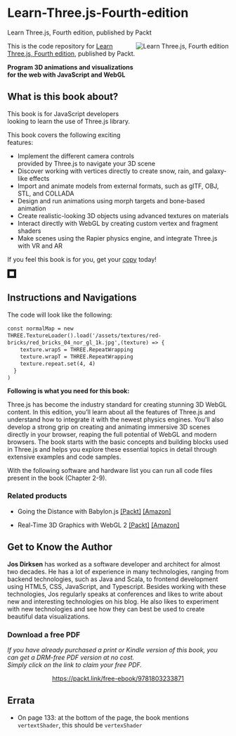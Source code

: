 # Learn-Three.js-Fourth-edition
Learn Three.js, Fourth edition, published by Packt


<a href="https://www.packtpub.com/product/learn-three.js-fourth-edition/9781803233871"><img src="https://static.packt-cdn.com/products/9781803233871/cover/smaller" alt="Learn Three.js, Fourth edition" height="256px" align="right"></a>

This is the code repository for [Learn Three.js, Fourth edition](https://www.packtpub.com/product/learn-three.js-fourth-edition/9781803233871), published by Packt.

**Program 3D animations and visualizations for the web with JavaScript and WebGL**

## What is this book about?

This book is for JavaScript developers looking to learn the use of Three.js library.	

This book covers the following exciting features:

* Implement the different camera controls provided by Three.js to navigate your 3D scene
* Discover working with vertices directly to create snow, rain, and galaxy-like effects
* Import and animate models from external formats, such as glTF, OBJ, STL, and COLLADA
* Design and run animations using morph targets and bone-based animation
* Create realistic-looking 3D objects using advanced textures on materials
* Interact directly with WebGL by creating custom vertex and fragment shaders
* Make scenes using the Rapier physics engine, and integrate Three.js with VR and AR

If you feel this book is for you, get your [copy](https://www.amazon.com/dp/1803233877) today!

<a href="https://www.packtpub.com/?utm_source=github&utm_medium=banner&utm_campaign=GitHubBanner"><img src="https://raw.githubusercontent.com/PacktPublishing/GitHub/master/GitHub.png" 
alt="https://www.packtpub.com/" border="5" /></a>


## Instructions and Navigations

The code will look like the following:

```
const normalMap = new THREE.TextureLoader().load('/assets/textures/red-bricks/red_bricks_04_nor_gl_1k.jpg',(texture) => {
    texture.wrapS = THREE.RepeatWrapping
    texture.wrapT = THREE.RepeatWrapping
    texture.repeat.set(4, 4)
  }
)

```

**Following is what you need for this book:**

Three.js has become the industry standard for creating stunning 3D WebGL content. In this edition, you’ll learn about all the features of Three.js and understand how to integrate it with the newest physics engines. You'll also develop a strong grip on creating and animating immersive 3D scenes directly in your browser, reaping the full potential of WebGL and modern browsers.
The book starts with the basic concepts and building blocks used in Three.js and helps you explore these essential topics in detail through extensive examples and code samples. 

With the following software and hardware list you can run all code files present in the book (Chapter 2-9).

### Related products <Other books you may enjoy>
* Going the Distance with Babylon.js  [[Packt]](https://www.packtpub.com/product/going-the-distance-with-babylonjs/9781801076586) [[Amazon]](https://www.amazon.com/Going-Distance-Babylon-js-maintainable-browser-based-ebook/dp/B09ZBB2Q1H)

* Real-Time 3D Graphics with WebGL 2 [[Packt]](https://www.packtpub.com/product/real-time-3d-graphics-with-webgl-2-second-edition/9781788629690) [[Amazon]](https://www.amazon.com/Real-Time-Graphics-WebGL-interactive-applications/dp/1788629698)


## Get to Know the Author
**Jos Dirksen** has worked as a software developer and architect for almost two decades. He has a lot of experience in many technologies, ranging from backend technologies, such as Java and Scala, to frontend development using HTML5, CSS, JavaScript, and Typescript. Besides working with these technologies, Jos regularly speaks at conferences and likes to write about new and interesting technologies on his blog. He also likes to experiment with new technologies and see how they can best be used to create beautiful data visualizations.

### Download a free PDF

 <i>If you have already purchased a print or Kindle version of this book, you can get a DRM-free PDF version at no cost.<br>Simply click on the link to claim your free PDF.</i>
<p align="center"> <a href="https://packt.link/free-ebook/9781803233871">https://packt.link/free-ebook/9781803233871 </a> </p>

## Errata

- On page 133: at the bottom of the page, the book mentions `vertextShader`, this should be `vertexShader`

